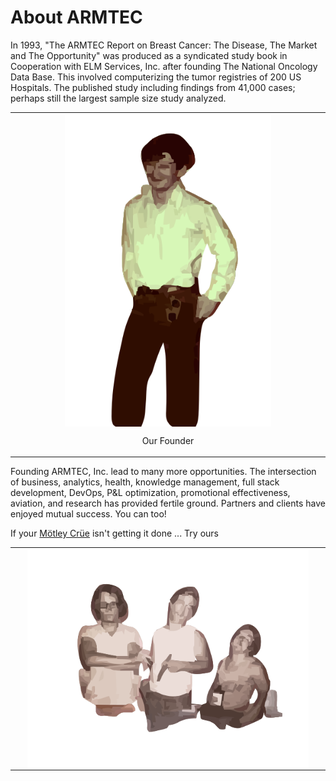 # About ARMTEC

In 1993, "The ARMTEC Report on Breast Cancer: The Disease, The Market and The Opportunity" was produced as a syndicated study book in Cooperation with ELM Services, Inc. after founding The National Oncology Data Base.  This involved computerizing the tumor registries of 200 US Hospitals.  The published study including findings from 41,000 cases; perhaps still the largest sample size study analyzed. 

<table align="center"><tr><td align="center" width="9999">
<img src="images/media/me_when-backup.svg" align="center" width="330" height="500" alt="ARMTEC Founder">

Our Founder
</td></tr></table>

  
  
Founding ARMTEC, Inc. lead to many more opportunities.  The intersection of business, analytics, health, knowledge management, full stack development, DevOps, P&L optimization, promotional effectiveness, aviation, and research has provided fertile ground.  Partners and clients have enjoyed mutual success.  You can too!

  
If your [Mötley Crüe](https://www.youtube.com/watch?v=kXt5NWY5Ay0&t=59s) isn't getting it done ...
Try ours  
<table align="center"><tr><td align="center" width="9999">
<img src="images/media/Nehmer_Goon_Rocky-backup.svg" align="center" width="450" height="350" alt="ARMTEC Leadership">

</td></tr></table>

  
